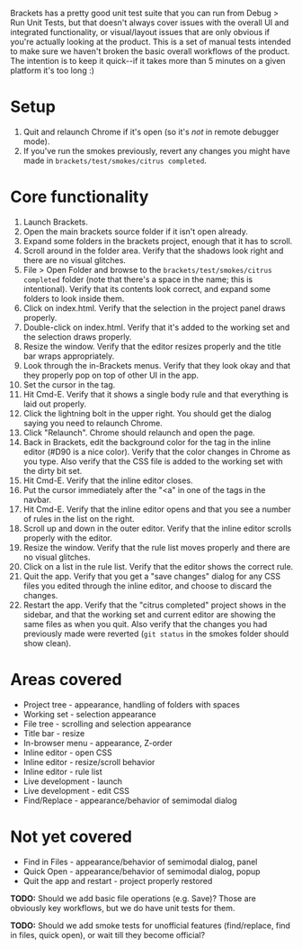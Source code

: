 Brackets has a pretty good unit test suite that you can run from Debug > Run Unit Tests, but that doesn't always cover issues with the overall UI and integrated functionality, or visual/layout issues that are only obvious if you're actually looking at the product. This is a set of manual tests intended to make sure we haven't broken the basic overall workflows of the product. The intention is to keep it quick--if it takes more than 5 minutes on a given platform it's too long :)

Setup
=====

1. Quit and relaunch Chrome if it's open (so it's *not* in remote debugger mode).
2. If you've run the smokes previously, revert any changes you might have made in `brackets/test/smokes/citrus completed`.

Core functionality
==================

1. Launch Brackets.
2. Open the main brackets source folder if it isn't open already.
3. Expand some folders in the brackets project, enough that it has to scroll.
4. Scroll around in the folder area. Verify that the shadows look right and there are no visual glitches.
5. File > Open Folder and browse to the `brackets/test/smokes/citrus completed` folder (note that there's a space in the name; this is intentional). Verify that its contents look correct, and expand some folders to look inside them.
6. Click on index.html. Verify that the selection in the project panel draws properly.
7. Double-click on index.html. Verify that it's added to the working set and the selection draws properly.
8. Resize the window. Verify that the editor resizes properly and the title bar wraps appropriately.
9. Look through the in-Brackets menus. Verify that they look okay and that they properly pop on top of other UI in the app.
9. Set the cursor in the <body> tag.
10. Hit Cmd-E. Verify that it shows a single body rule and that everything is laid out properly.
11. Click the lightning bolt in the upper right. You should get the dialog saying you need to relaunch Chrome.
12. Click "Relaunch". Chrome should relaunch and open the page.
13. Back in Brackets, edit the background color for the <body> tag in the inline editor (#D90 is a nice color). Verify that the color changes in Chrome as you type. Also verify that the CSS file is added to the working set with the dirty bit set.
14. Hit Cmd-E. Verify that the inline editor closes.
15. Put the cursor immediately after the "<a" in one of the <a> tags in the navbar.
16. Hit Cmd-E. Verify that the inline editor opens and that you see a number of rules in the list on the right.
17. Scroll up and down in the outer editor. Verify that the inline editor scrolls properly with the editor.
18. Resize the window. Verify that the rule list moves properly and there are no visual glitches.
19. Click on a list in the rule list. Verify that the editor shows the correct rule.
20. Quit the app. Verify that you get a "save changes" dialog for any CSS files you edited through the inline editor, and choose to discard the changes.
21. Restart the app. Verify that the "citrus completed" project shows in the sidebar, and that the working set and current editor are showing the same files as when you quit. Also verify that the changes you had previously made were reverted (`git status` in the smokes folder should show clean).

Areas covered
=============
* Project tree - appearance, handling of folders with spaces
* Working set - selection appearance
* File tree - scrolling and selection appearance
* Title bar - resize
* In-browser menu - appearance, Z-order
* Inline editor - open CSS
* Inline editor - resize/scroll behavior
* Inline editor - rule list
* Live development - launch
* Live development - edit CSS
* Find/Replace - appearance/behavior of semimodal dialog

Not yet covered
===============

* Find in Files - appearance/behavior of semimodal dialog, panel
* Quick Open - appearance/behavior of semimodal dialog, popup
* Quit the app and restart - project properly restored

**TODO:** Should we add basic file operations (e.g. Save)? Those are obviously key workflows, but we do have unit tests for them.

**TODO:** Should we add smoke tests for unofficial features (find/replace, find in files, quick open), or wait till they become official?
